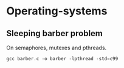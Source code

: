Operating-systems
====================================

Sleeping barber problem
---------
On semaphores, mutexes and pthreads.

```c++
gcc barber.c -o barber -lpthread -std=c99
```
